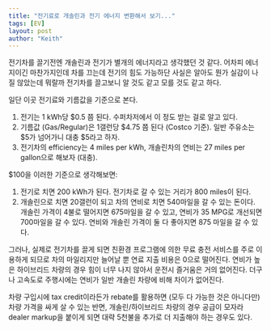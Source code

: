 ```yaml
---
title: "전기료로 개솔린과 전기 에너지 변환해서 보기..."
tags: [EV]
layout: post
author: "Keith"
---
```


전기차를 끌기전엔 개솔린과 전기가 별개의 에너지라고 생각했던 것 같다. 어차피 에너지이긴 마찬가지인데 차를 끄는데 전기의 힘도 가능하단 사실은 알아도 뭔가 실감이 나질 않았는데 뭐랄까 전기차를 끌고보니 알 것도 같고 모를 것도 같고 하다.

일단 이곳 전기료와 기름값을 기준으로 본다.

1. 전기는 1 kWh당 $0.5 쯤 된다. 수퍼차저에서 이 정도 받는 걸로 알고 있다.
2. 기름값 (Gas/Regular)은 1갤런당 $4.75 쯤 된다 (Costco 기준). 일반 주유소는 $5가 넘어가니 대충 $5라고 하자.
3. 전기차의 efficiency는 4 miles per kWh, 개솔린차의 연비는 27 miles per gallon으로 해보자 (대충).

$100을 이러한 기준으로 생각해보면:

1. 전기로 치면 200 kWh가 된다. 전기차로 갈 수 있는 거리가 800 miles이 된다.
2. 개솔린으로 치면 20갤런이 되고 차의 연비로 치면 540마일을 갈 수 있는 돈이다. 개솔린 가격이 4불로 떨어지면 675마일을 갈 수 있고, 연비가 35 MPG로 개선되면 700마일을 갈 수 있다. 연비와 개솔린 가격이 둘 다 좋아지면 875 마일을 갈 수 있다. 

그러나, 실제로 전기차를 끌게 되면 친환경 프로그램에 의한 무료 충전 서비스를 주로 이용하게 되므로 차의 마일리지만 늘어날 뿐 연료 지출 비용은 0으로 떨어진다. 연비가 높은 하이브리드 차량의 경우 힘이 너무 나지 않아서 운전시 즐거움은 거의 없어진다. 더구나 고속도로 주행시에는 연비가 일반 개솔린 차량에 비해 차이가 없어진다.

차량 구입시에 tax credit이라든가 rebate를 활용하면 (모두 다 가능한 것은 아니다만) 차량 가격을 싸게 살 수 있는 반면, 개솔린/하이브리드 차량의 경우 공급이 모자라 dealer markup을 붙이게 되면 대략 5천불을 추가로 더 지출해야 하는 경우도 있다. 
